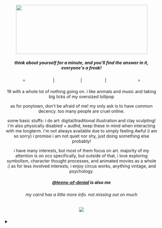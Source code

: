 <p align="center">
<a title=":3 my art" href=https://open.spotify.com/album/3KpYyDP8q8sUBxatHaYEsP?si=Dk_MmskkR9OiDZgGgahQEA><img src="https://file.garden/Zdu77rwq23DtX9qX/chelsea" width="433" height="162"></a>
<p align="center">
  <h5 align="center">
 
<i>think about yourself for a minute, and you'll find the answer in it, everyone's a freak!</i>
</p>

</h5>
<p align="center">
⭐<a title="instagram" href=https://www.instagram.com/no.joki/><img src="https://file.garden/Zdu77rwq23DtX9qX/insta.png" width="87" height="11"/></a> | <a title="toyhouse" href=https://toyhou.se/nojoki><img src="https://file.garden/Zdu77rwq23DtX9qX/toyhouse2.png" width="78" height="11"/></a> | <a title="twitter" href=https://x.com/no_joki><img src="https://file.garden/Zdu77rwq23DtX9qX/twitter.png" width="68" height="11"/></a> | <a title="deviantart" href=https://www.deviantart.com/nojoki><img src="https://file.garden/Zdu77rwq23DtX9qX/deviantart.png" width="99" height="11"/></a>⭐
<p align="center">
  19 with a whole lot of nothing going on. i like animals and music and taking big licks of my oversized lollipop
</p>
<p align="center">
  as for ponytown, don't be afraid of me! my only ask is to have common decency. too many people are cruel online.
</p>
<p align="center">
  some basic stuffs: i do art: digital/traditional illustration and clay sculpting! i'm also physically disabled + audhd, keep these in mind when interacting with me longterm. i'm not always available due to simply feeling Awful (i am so sorry) i promise i am not quiet nor shy, just doing something else probably!
</p>
<p align="center">
  i have many interests, but most of them focus on art. majority of my attention is on ocs specifically, but outside of that, i love exploring symbolism, character thought processes, and animated movies as a whole :) as for less involved interests, i enjoy circus works, anything vintage, and psychology.
  </p>
  <h5 align="center">
 
<i><a href="https://github.com/no-joki">@teens-of-denial</a> is also me</i>
</p>
 <h6 align="center">
  my carrd has a little more info. not missing out on much
</p>
</h5>


<h5 align="center">
 
![](https://komarev.com/ghpvc/?username=no-jokie&color=orange)

</h5>
<p align="center"><details>
<summary></summary>
  <h6 align="center">
  i block very easily. i play ponytown to talk to like-minded people and have fun with friends.. if we were never going to talk in the first place, it don't matter! i am sociable, but by no means do i want to be friends/interact with just anyone. though, i mainly block over 3 things:
</p>
    <h6 align="center">
      1. mean-spirited, overall vindictive or aggressive 2. profic/proship or "neutral" 3. overly sexual *often* (gooner type humor/"aesthetic"..)
      </p>
      <h6 align="center">
  if any of that bothers you, i recommend you block me.. i am not looking for altercations and i will simply just mute/block and move on. do what is healthy for you :)
</p>
<p align="center">
<a title="not true" href=https://file.garden/Zdu77rwq23DtX9qX/homo><img src="https://file.garden/Zdu77rwq23DtX9qX/homo" width="402" height="202"></a>
<p align="center">
</details>
